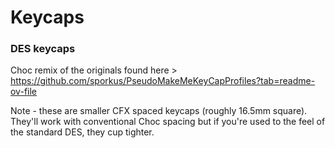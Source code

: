 # Keycaps

### DES keycaps
Choc remix of the originals found here > https://github.com/sporkus/PseudoMakeMeKeyCapProfiles?tab=readme-ov-file

Note - these are smaller CFX spaced keycaps (roughly 16.5mm square). They'll work with conventional Choc spacing but if you're used to the feel of the standard DES, they cup tighter.

